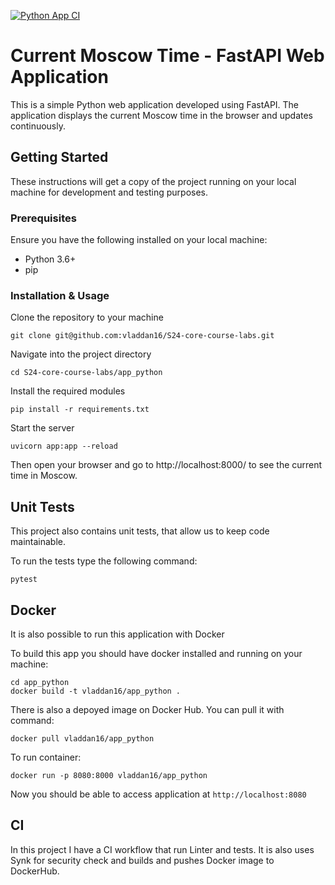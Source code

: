 [![Python App CI](https://github.com/vladdan16/S24-core-course-labs/actions/workflows/app_python.yaml/badge.svg)](https://github.com/vladdan16/S24-core-course-labs/actions/workflows/app_python.yaml)

# Current Moscow Time - FastAPI Web Application

This is a simple Python web application developed using FastAPI. The application displays the current Moscow time in the browser and updates continuously.

## Getting Started

These instructions will get a copy of the project running on your local machine for development and testing purposes.

### Prerequisites

Ensure you have the following installed on your local machine:

- Python 3.6+
- pip

### Installation & Usage

Clone the repository to your machine

```shell
git clone git@github.com:vladdan16/S24-core-course-labs.git
```

Navigate into the project directory

```
cd S24-core-course-labs/app_python
```

Install the required modules

```shell
pip install -r requirements.txt
```

Start the server

```shell
uvicorn app:app --reload
```

Then open your browser and go to http://localhost:8000/ to see the current time in Moscow. 

## Unit Tests

This project also contains unit tests, that allow us to keep code maintainable.

To run the tests type the following command:

```shell
pytest
```

## Docker

It is also possible to run this application with Docker

To build this app you should have docker installed and running on your machine:

```shell
cd app_python
docker build -t vladdan16/app_python .
```

There is also a depoyed image on Docker Hub. You can pull it with command:

```shell
docker pull vladdan16/app_python
```

To run container:

```shell
docker run -p 8080:8000 vladdan16/app_python
```

Now you should be able to access application at `http://localhost:8080`

## CI

In this project I have a CI workflow that run Linter and tests. It is also uses Synk for security check and
builds and pushes Docker image to DockerHub.
